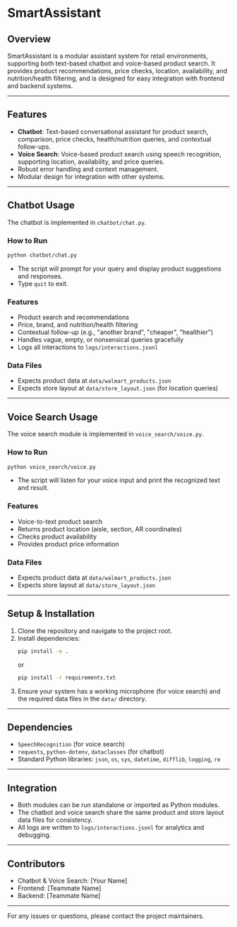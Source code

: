 # SmartAssistant

## Overview
SmartAssistant is a modular assistant system for retail environments, supporting both text-based chatbot and voice-based product search. It provides product recommendations, price checks, location, availability, and nutrition/health filtering, and is designed for easy integration with frontend and backend systems.

---

## Features
- **Chatbot**: Text-based conversational assistant for product search, comparison, price checks, health/nutrition queries, and contextual follow-ups.
- **Voice Search**: Voice-based product search using speech recognition, supporting location, availability, and price queries.
- Robust error handling and context management.
- Modular design for integration with other systems.

---

## Chatbot Usage
The chatbot is implemented in `chatbot/chat.py`.

### How to Run
```bash
python chatbot/chat.py
```
- The script will prompt for your query and display product suggestions and responses.
- Type `quit` to exit.

### Features
- Product search and recommendations
- Price, brand, and nutrition/health filtering
- Contextual follow-up (e.g., "another brand", "cheaper", "healthier")
- Handles vague, empty, or nonsensical queries gracefully
- Logs all interactions to `logs/interactions.jsonl`

### Data Files
- Expects product data at `data/walmart_products.json`
- Expects store layout at `data/store_layout.json` (for location queries)

---

## Voice Search Usage
The voice search module is implemented in `voice_search/voice.py`.

### How to Run
```bash
python voice_search/voice.py
```
- The script will listen for your voice input and print the recognized text and result.

### Features
- Voice-to-text product search
- Returns product location (aisle, section, AR coordinates)
- Checks product availability
- Provides product price information

### Data Files
- Expects product data at `data/walmart_products.json`
- Expects store layout at `data/store_layout.json`

---

## Setup & Installation
1. Clone the repository and navigate to the project root.
2. Install dependencies:
   ```bash
   pip install -e .
   ```
   or
   ```bash
   pip install -r requirements.txt
   ```
3. Ensure your system has a working microphone (for voice search) and the required data files in the `data/` directory.

---

## Dependencies
- `SpeechRecognition` (for voice search)
- `requests`, `python-dotenv`, `dataclasses` (for chatbot)
- Standard Python libraries: `json`, `os`, `sys`, `datetime`, `difflib`, `logging`, `re`

---

## Integration
- Both modules can be run standalone or imported as Python modules.
- The chatbot and voice search share the same product and store layout data files for consistency.
- All logs are written to `logs/interactions.jsonl` for analytics and debugging.

---

## Contributors
- Chatbot & Voice Search: [Your Name]
- Frontend: [Teammate Name]
- Backend: [Teammate Name]

---
For any issues or questions, please contact the project maintainers. 